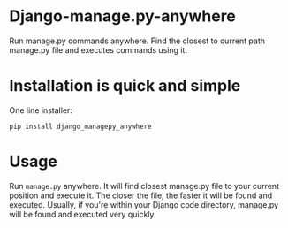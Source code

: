 # Django-manage.py-anywhere
Run manage.py commands anywhere. Find the closest to current path manage.py file and executes commands using it.

# Installation is quick and simple
One line installer:   
```
pip install django_managepy_anywhere
```

# Usage
Run ```manage.py``` anywhere. It will find closest manage.py file to your current position and execute it. 
The closer the file, the faster it will be found and executed. Usually, if you're within your Django code directory, manage.py will be found and executed very quickly.
